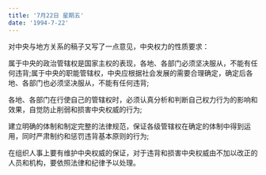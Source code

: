 ```yaml
---
title: '7月22日 星期五'
date: '1994-7-22'
---
```


对中央与地方关系的稿子又写了一点意见，中央权力的性质要求：

属于中央的政治管辖权是国家主权的表现，各地、各部门必须坚决服从，不能有任何违背;属于中央的职能管辖权，中央应根据社会发展的需要合理确定，确定后各地、各部门也必须坚决服从，不能有任何违背;

各地、各部门在行使自己的管辖权时，必须认真分析和判断自己权力行为的影响和效果，自觉防止削弱和损害中央权威的行为;

建立明确的体制和制定完整的法律规范，保证各级管辖权在确定的体制中得到运用，同时严肃制约和惩罚违背基本原则的行为;

在组织人事上要有维护中央权威的保证，对于违背和损害中央权威由不加以改正的人员和机构，要依照法律和纪律予以处理。

